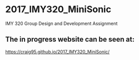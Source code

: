 # 2017_IMY320_MiniSonic
IMY 320 Group Design and Development Assignment

## The in progress website can be seen at:
https://craig95.github.io/2017_IMY320_MiniSonic/
